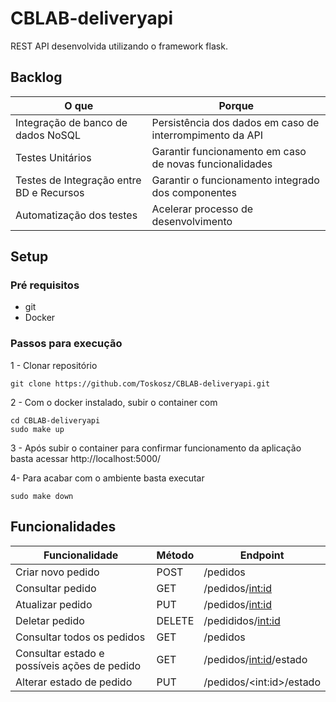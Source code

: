 # CBLAB-deliveryapi

REST API desenvolvida utilizando o framework flask.

## Backlog
| O que | Porque |
| ------------------- | ------------------- |
| Integração de banco de dados NoSQL |  Persistência dos dados em caso de interrompimento da API |
| Testes Unitários |  Garantir funcionamento em caso de novas funcionalidades |
| Testes de Integração entre BD e Recursos | Garantir o funcionamento integrado dos componentes | 
| Automatização dos testes | Acelerar processo de desenvolvimento |

## Setup
### Pré requisitos
- git
- Docker

### Passos para execução
1 - Clonar repositório
```
git clone https://github.com/Toskosz/CBLAB-deliveryapi.git
```
2 - Com o docker instalado, subir o container com
```
cd CBLAB-deliveryapi
sudo make up
```
3 - Após subir o container para confirmar funcionamento da aplicação basta acessar http://localhost:5000/

4- Para acabar com o ambiente basta executar
```
sudo make down
```


## Funcionalidades
| Funcionalidade | Método |Endpoint |
| ------------------- | ------------------- | ------------------- |
| Criar novo pedido | POST |/pedidos |
| Consultar pedido | GET | /pedidos/<int:id> |
| Atualizar pedido | PUT | /pedidos/<int:id> | 
| Deletar pedido | DELETE | /pedididos/<int:id> |
| Consultar todos os pedidos | GET | /pedidos |
| Consultar estado e possíveis ações de pedido | GET | /pedidos/<int:id>/estado |
| Alterar estado de pedido | PUT | /pedidos/\<int:id>/estado |
